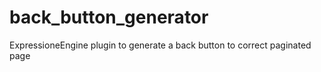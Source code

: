 back_button_generator
=====================

ExpressioneEngine plugin to generate a back button to correct paginated page
